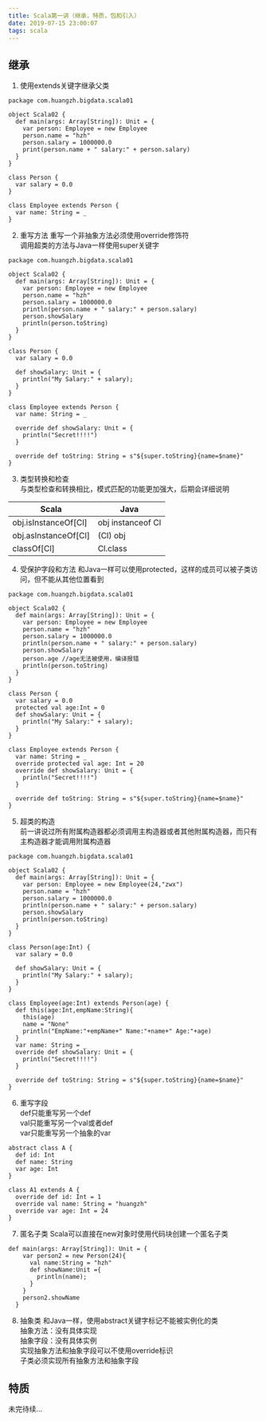 ```yaml
---
title: Scala第一讲（继承，特质，包和引入）
date: 2019-07-15 23:00:07
tags: scala
---
```


## 继承
1. 使用extends关键字继承父类
```
package com.huangzh.bigdata.scala01

object Scala02 {
  def main(args: Array[String]): Unit = {
    var person: Employee = new Employee
    person.name = "hzh"
    person.salary = 1000000.0
    print(person.name + " salary:" + person.salary)
  }
}

class Person {
  var salary = 0.0
}

class Employee extends Person {
  var name: String = _
}

```
2. 重写方法
重写一个非抽象方法必须使用override修饰符  
调用超类的方法与Java一样使用super关键字  
```
package com.huangzh.bigdata.scala01

object Scala02 {
  def main(args: Array[String]): Unit = {
    var person: Employee = new Employee
    person.name = "hzh"
    person.salary = 1000000.0
    println(person.name + " salary:" + person.salary)
    person.showSalary
    println(person.toString)
  }
}

class Person {
  var salary = 0.0

  def showSalary: Unit = {
    println("My Salary:" + salary);
  }
}

class Employee extends Person {
  var name: String = _

  override def showSalary: Unit = {
    println("Secret!!!!")
  }

  override def toString: String = s"${super.toString}{name=$name}"
}

```
3. 类型转换和检查  
与类型检查和转换相比，模式匹配的功能更加强大，后期会详细说明  

| Scala                | Java              |
| -------------------- | ----------------- |
| obj.isInstanceOf[Cl] | obj instanceof Cl |
| obj.asInstanceOf[Cl] | (Cl) obj          |
| classOf[Cl]          | Cl.class          |
4. 受保护字段和方法
和Java一样可以使用protected，这样的成员可以被子类访问，但不能从其他位置看到
```
package com.huangzh.bigdata.scala01

object Scala02 {
  def main(args: Array[String]): Unit = {
    var person: Employee = new Employee
    person.name = "hzh"
    person.salary = 1000000.0
    println(person.name + " salary:" + person.salary)
    person.showSalary
    person.age //age无法被使用，编译报错
    println(person.toString)
  }
}

class Person {
  var salary = 0.0
  protected val age:Int = 0
  def showSalary: Unit = {
    println("My Salary:" + salary);
  }
}

class Employee extends Person {
  var name: String = _
  override protected val age: Int = 20
  override def showSalary: Unit = {
    println("Secret!!!!")
  }

  override def toString: String = s"${super.toString}{name=$name}"
}

```
5. 超类的构造  
前一讲说过所有附属构造器都必须调用主构造器或者其他附属构造器，而只有主构造器才能调用附属构造器
```
package com.huangzh.bigdata.scala01

object Scala02 {
  def main(args: Array[String]): Unit = {
    var person: Employee = new Employee(24,"zwx")
    person.name = "hzh"
    person.salary = 1000000.0
    println(person.name + " salary:" + person.salary)
    person.showSalary
    println(person.toString)
  }
}

class Person(age:Int) {
  var salary = 0.0

  def showSalary: Unit = {
    println("My Salary:" + salary);
  }
}

class Employee(age:Int) extends Person(age) {
  def this(age:Int,empName:String){
    this(age)
    name = "None"
    println("EmpName:"+empName+" Name:"+name+" Age:"+age)
  }
  var name: String = _
  override def showSalary: Unit = {
    println("Secret!!!!")
  }

  override def toString: String = s"${super.toString}{name=$name}"
}
```
6. 重写字段  
def只能重写另一个def  
val只能重写另一个val或者def  
var只能重写另一个抽象的var  
```
abstract class A {
  def id: Int
  def name: String
  var age: Int
}

class A1 extends A {
  override def id: Int = 1
  override val name: String = "huangzh"
  override var age: Int = 24
}
```
7. 匿名子类
Scala可以直接在new对象时使用代码块创建一个匿名子类
```
def main(args: Array[String]): Unit = {
    var person2 = new Person(24){
      val name:String = "hzh"
      def showName:Unit ={
        println(name);
      }
    }
    person2.showName
  }
```
8. 抽象类
和Java一样，使用abstract关键字标记不能被实例化的类  
抽象方法：没有具体实现  
抽象字段：没有具体实例  
实现抽象方法和抽象字段可以不使用override标识  
子类必须实现所有抽象方法和抽象字段

## 特质
未完待续...